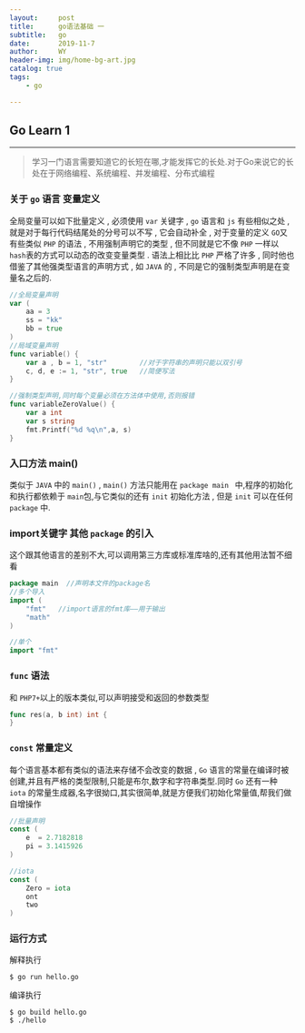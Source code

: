 ```yaml
---
layout:     post
title:      go语法基础 一
subtitle:   go
date:       2019-11-7
author:     WY
header-img: img/home-bg-art.jpg
catalog: true
tags:
    - go

---
```


## Go Learn 1

---

> 学习一门语言需要知道它的长短在哪,才能发挥它的长处.对于Go来说它的长处在于网络编程、系统编程、并发编程、分布式编程



### 关于 `go` 语言 变量定义

全局变量可以如下批量定义 ,  必须使用 `var` 关键字 ,  `go` 语言和 `js` 有些相似之处 ,就是对于每行代码结尾处的分号可以不写 , 它会自动补全 , 对于变量的定义 `GO`又有些类似 `PHP` 的语法 , 不用强制声明它的类型 , 但不同就是它不像 `PHP` 一样以 `hash`表的方式可以动态的改变变量类型 . 语法上相比比 `PHP` 严格了许多 , 同时他也借鉴了其他强类型语言的声明方式 , 如 `JAVA` 的 ,  不同是它的强制类型声明是在变量名之后的.

```go
//全局变量声明
var (
	aa = 3
	ss = "kk"
	bb = true
)
//局域变量声明
func variable() {
  	var a , b = 1, "str"  	    //对于字符串的声明只能以双引号
  	c, d, e := 1, "str", true   //简便写法
}

//强制类型声明,同时每个变量必须在方法体中使用,否则报错
func variableZeroValue() {
	var a int
	var s string
	fmt.Printf("%d %q\n",a, s)
}
```



### 入口方法 main()

类似于 `JAVA` 中的 `main()` , `main()`  方法只能用在 `package main ` 中,程序的初始化和执行都依赖于 `main`包,与它类似的还有 `init` 初始化方法 , 但是  `init` 可以在任何 `package` 中.



### import关键字 其他 `package` 的引入

这个跟其他语言的差别不大,可以调用第三方库或标准库啥的,还有其他用法暂不细看

```go
package main  //声明本文件的package名
//多个导入
import (
    "fmt"   //import语言的fmt库——用于输出
    "math" 
)

//单个
import "fmt"
```



### `func`  语法

和 `PHP7+`以上的版本类似,可以声明接受和返回的参数类型

```go
func res(a, b int) int {
}
```



### `const` 常量定义

每个语言基本都有类似的语法来存储不会改变的数据 , `Go` 语言的常量在编译时被创建,并且有严格的类型限制,只能是布尔,数字和字符串类型.同时 `Go` 还有一种 `iota` 的常量生成器,名字很拗口,其实很简单,就是方便我们初始化常量值,帮我们做自增操作

```go
//批量声明
const (
    e  = 2.7182818
    pi = 3.1415926
)

//iota
const (
    Zero = iota
    ont
    two
)
```



### 运行方式

解释执行

```
$ go run hello.go
```

编译执行

```
$ go build hello.go
$ ./hello
```
